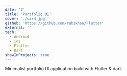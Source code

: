```yaml
---
date: '2'
title: 'Portfolio UI'
cover: './card.jpg'
github: 'https://github.com/rabzkhan/Flutter'
external: ''
tech:
  - Android
  - ios
  - Flutter
  - Dart
showInProjects: true
---
```


Minimalist portfolio UI application build with Flutter & dart.
